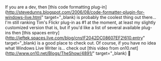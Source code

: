 If you are a dev, then [this code formatting plug-in](http://stevedunns.blogspot.com/2006/08/code-formatter-plugin-for-windows-live.html" target="_blank) is probably the coolest thing out there... I'm still ranking Tim's Flickr plug-in as #1 at the moment, at least my slightly customized version that is, but if you'd like a list of several available plug-ins then [this spaces entry](http://jeftek.spaces.live.com/blog/cns!F2042DC08607EF2!610.entry" target="_blank) is a good place to check out. Of course, if you have no idea what Windows Live Writer is... check out [this video from on10.net](http://www.on10.net/Blogs/TheShow/4891/" target="_blank) 🙂